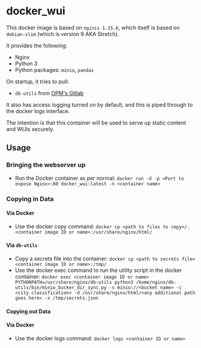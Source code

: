 # docker_wui

This docker image is based on `nginix 1.15.6`, which itself is based on `debian-slim` (which is version 9 AKA Stretch).

It provides the following:
* Nginx
* Python 3
* Python packages: `minio`, `pandas`

On startup, it tries to pull:  
* `db-utils` from [OPM's Gitlab](https://ds1.capetown.gov.za/ds_gitlab/OPM/db-utils)

It also has access logging turned on by default, and this is piped through to the docker logs interface.

The intention is that this container will be used to serve up static content and WUIs securely.

## Usage
### Bringing the webserver up
* Run the Docker container as per normal: `docker run -d -p <Port to expose Nginx>:80 docker_wui:latest -n <container name>`

### Copying in Data

#### Via Docker
* Use the docker copy command: `docker cp <path to files to copy>/. <container image ID or name>:/usr/share/nginx/html/`

#### Via `db-utils`
* Copy a secrets file into the container: `docker cp <path to secrets file> <container image ID or name>:/tmp/`
* Use the docker exec command to run the utility script in the docker container: `docker exec <container image ID or name> PYTHONPATH=/usr/share/nginx/db-utils python3 /home/nginx/db-utils/bin/minio_bucker_dir_sync.py -s minio://<bucket name> -c <city classification> -d /usr/share/nginx/html/<any additional path goes here> -x /tmp/secrets.json`

#### Copying out Data

#### Via Docker
* Use the docker logs command: `docker logs <container ID or name>`

